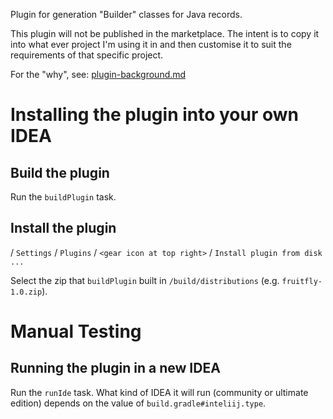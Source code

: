 Plugin for generation "Builder" classes for Java records.

This plugin will not be published in the marketplace.
The intent is to copy it into what ever project I'm using it in and
then customise it to suit the requirements of that specific project.

For the "why", see: [plugin-background.md](./doc/plugin-background.md)


# Installing the plugin into your own IDEA

## Build the plugin

Run the `buildPlugin` task.

## Install the plugin

/ `Settings` / `Plugins` / `<gear icon at top right>` / 
`Install plugin from disk ...`

Select the zip that `buildPlugin` built in
`/build/distributions` (e.g. `fruitfly-1.0.zip`).


# Manual Testing

## Running the plugin in a new IDEA

Run the `runIde` task.
What kind of IDEA it will run (community or ultimate edition) depends on the 
value of `build.gradle#inteliij.type`.